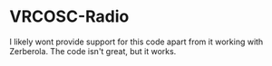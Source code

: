 # VRCOSC-Radio
I likely wont provide support for this code apart from it working with Zerberola.
The code isn't great, but it works. 
